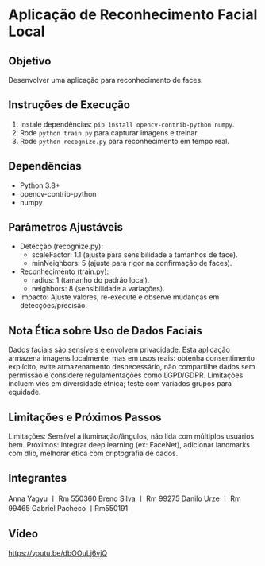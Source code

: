 # Aplicação de Reconhecimento Facial Local

## Objetivo
Desenvolver uma aplicação para reconhecimento de faces.

## Instruções de Execução
1. Instale dependências: `pip install opencv-contrib-python numpy`.
2. Rode `python train.py` para capturar imagens e treinar.
3. Rode `python recognize.py` para reconhecimento em tempo real.

## Dependências
- Python 3.8+
- opencv-contrib-python
- numpy

## Parâmetros Ajustáveis
- Detecção (recognize.py):
  - scaleFactor: 1.1 (ajuste para sensibilidade a tamanhos de face).
  - minNeighbors: 5 (ajuste para rigor na confirmação de faces).
- Reconhecimento (train.py):
  - radius: 1 (tamanho do padrão local).
  - neighbors: 8 (sensibilidade a variações).
- Impacto: Ajuste valores, re-execute e observe mudanças em detecções/precisão.

## Nota Ética sobre Uso de Dados Faciais
Dados faciais são sensíveis e envolvem privacidade. Esta aplicação armazena imagens localmente, mas em usos reais: obtenha consentimento explícito, evite armazenamento desnecessário, não compartilhe dados sem permissão e considere regulamentações como LGPD/GDPR. Limitações incluem viés em diversidade étnica; teste com variados grupos para equidade.

## Limitações e Próximos Passos
Limitações: Sensível a iluminação/ângulos, não lida com múltiplos usuários bem. Próximos: Integrar deep learning (ex: FaceNet), adicionar landmarks com dlib, melhorar ética com criptografia de dados.

## Integrantes
Anna Yagyu 〡 Rm 550360 
Breno Silva 〡 Rm 99275 
Danilo Urze 〡 Rm 99465 
Gabriel Pacheco 〡Rm550191

## Vídeo
https://youtu.be/dbOOuLj6vjQ
